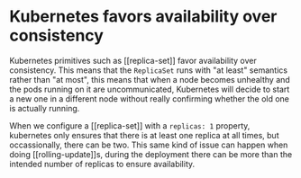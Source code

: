 # Kubernetes favors availability over consistency
Kubernetes primitives such as [[replica-set]] favor availability over consistency. This means that the `ReplicaSet` runs with "at least" semantics rather than "at most", this means that when a node becomes unhealthy and the pods running on it are uncommunicated, Kubernetes will decide to start a new one in a different node without really confirming whether the old one is actually running.

When we configure a [[replica-set]] with a `replicas: 1` property, kubernetes only ensures that there is at least one replica at all times, but occassionally, there can be two. This same kind of issue can happen when doing [[rolling-update]]s, during the deployment there can be more than the intended number of replicas to ensure availability.
